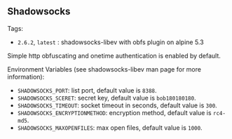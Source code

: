 Shadowsocks
-----------

Tags:

- `2.6.2`, `latest` : shadowsocks-libev with obfs plugin on alpine 5.3

Simple http obfuscating and onetime authentication is enabled by default.

Environment Variables (see shadowsocks-libev man page for more information):

- `SHADOWSOCKS_PORT`: list port, default value is `8388`.
- `SHADOWSOCKS_SCERET`: secret key, default value is `bob180180180`.
- `SHADOWSOCKS_TIMEOUT`: socket timeout in seconds, default value is `300`.
- `SHADOWSOCKS_ENCRYPTIONMETHOD`: encryption method, default value is `rc4-md5`.
- `SHADOWSOCKS_MAXOPENFILES`: max open files, default value is `1000`.
